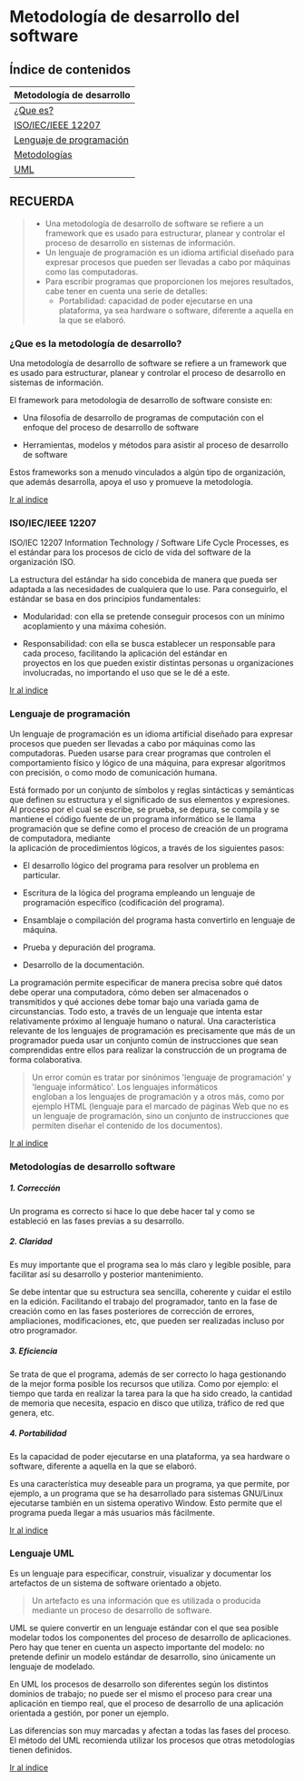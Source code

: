 # Metodología de desarrollo del software

<a name="top"></a>
## Índice de contenidos
|Metodología de desarrollo|
|---
|[¿Que es?](#que-es-la-metodología-de-desarrollo)
|[ISO/IEC/IEEE 12207](#isoiecieee-12207)
|[Lenguaje de programación](#lenguaje-de-programación)
|[Metodologías](#metodologías-de-desarrollo-software) 
|[UML](#lenguaje-uml)

## RECUERDA
> - Una metodología de desarrollo de software se refiere a un framework que es usado para estructurar, planear y controlar el
> proceso de desarrollo en sistemas de información.
>  - Un lenguaje de programación es un idioma artificial diseñado para expresar procesos que pueden ser llevadas a cabo por
> máquinas como las computadoras.
> - Para escribir programas que proporcionen los mejores resultados, cabe tener en cuenta una serie de detalles:   
>   - Portabilidad: capacidad de poder ejecutarse en una plataforma, ya sea hardware o software, diferente a aquella en la que se elaboró.

### ¿Que es la metodología de desarrollo?
Una metodología de desarrollo de software se refiere a un framework que es usado para estructurar, planear y controlar el
proceso de desarrollo en sistemas de información.

El framework para metodología de desarrollo de software consiste en:

- Una filosofía de desarrollo de programas de computación con el enfoque del proceso de desarrollo de software

- Herramientas, modelos y métodos para asistir al proceso de desarrollo de software

Estos frameworks son a menudo vinculados a algún tipo de organización, que además desarrolla, apoya el uso y promueve la
metodología.

[Ir al indice](#top)

### ISO/IEC/IEEE 12207
ISO/IEC 12207 Information Technology / Software Life Cycle Processes, es el estándar para los procesos de ciclo de vida del
software de la organización ISO.

La estructura del estándar ha sido concebida de manera que pueda ser adaptada a las necesidades de cualquiera que lo use.
Para conseguirlo, el estándar se basa en dos principios fundamentales:

- Modularidad: con ella se pretende conseguir procesos con un mínimo acoplamiento y una máxima cohesión.

- Responsabilidad: con ella se busca establecer un responsable para cada proceso, facilitando la aplicación del estándar en  
proyectos en los que pueden existir distintas personas u organizaciones involucradas, no importando el uso que se le dé a este.

[Ir al indice](#top)

### Lenguaje de programación
Un lenguaje de programación es un idioma artificial diseñado para expresar procesos que pueden ser llevadas a cabo por
máquinas como las computadoras. Pueden usarse para crear programas que controlen el comportamiento físico y lógico de una
máquina, para expresar algoritmos con precisión, o como modo de comunicación humana.

Está formado por un conjunto de símbolos y reglas sintácticas y semánticas que definen su estructura y el significado de sus
elementos y expresiones. Al proceso por el cual se escribe, se prueba, se depura, se compila y se mantiene el código fuente de un
programa informático se le llama programación que se define  como el proceso de creación de un programa de computadora, mediante  
la aplicación de procedimientos lógicos, a través de los siguientes pasos:

- El desarrollo lógico del programa para resolver un problema en particular.

- Escritura de la lógica del programa empleando un lenguaje de programación específico (codificación del programa).

- Ensamblaje o compilación del programa hasta convertirlo en lenguaje de máquina.

- Prueba y depuración del programa.

- Desarrollo de la documentación.

La programación permite especificar de manera precisa sobre qué datos debe operar una computadora, cómo deben ser almacenados o
transmitidos y qué acciones debe tomar bajo una variada gama de circunstancias. Todo esto, a través de un lenguaje que intenta
estar relativamente próximo al lenguaje humano o natural. Una característica relevante de los lenguajes de programación es
precisamente que más de un programador pueda usar un conjunto común de instrucciones que sean comprendidas entre ellos para
realizar la construcción de un programa de forma colaborativa.

> Un error común es tratar por sinónimos 'lenguaje de programación' y 'lenguaje informático'. Los lenguajes informáticos  
> engloban a los lenguajes de programación y a otros más, como por ejemplo HTML (lenguaje para el marcado de páginas Web 
> que no es un lenguaje de programación, sino un conjunto de instrucciones que permiten diseñar el contenido de los documentos).

[Ir al indice](#top)

### Metodologías de desarrollo software
##### 1. Corrección 
Un programa es correcto si hace lo que debe hacer tal y como se estableció en las fases previas a su desarrollo.

##### 2. Claridad
Es muy importante que el programa sea lo más claro y legible posible, para facilitar así su desarrollo y posterior
mantenimiento.

Se debe intentar que su estructura sea sencilla, coherente y cuidar el estilo en la edición. Facilitando el trabajo del 
programador, tanto en la fase de creación como en las fases posteriores de corrección de errores, ampliaciones, modificaciones, etc, 
que pueden ser realizadas incluso por otro programador.

##### 3. Eficiencia
Se trata de que el programa, además de ser correcto lo haga gestionando de la mejor forma posible los recursos que utiliza. 
Como por ejemplo: el tiempo que tarda en realizar la tarea para la que ha sido creado, la cantidad de memoria que necesita, 
espacio en disco que utiliza, tráfico de red que genera, etc.

##### 4. Portabilidad
Es la capacidad de poder ejecutarse en una plataforma, ya sea hardware o software, diferente a aquella en la que se elaboró.
 
Es una característica muy deseable para un programa, ya que permite, por ejemplo, a un programa que se ha desarrollado para 
sistemas GNU/Linux ejecutarse también en un sistema operativo Window. Esto permite que el programa pueda llegar a más usuarios más fácilmente.

[Ir al indice](#top)

### Lenguaje UML
Es un lenguaje para especificar, construir, visualizar y documentar los artefactos de un sistema de software orientado a objeto. 
> Un artefacto es una información que es utilizada o producida mediante un proceso de desarrollo de software.

UML se quiere convertir en un lenguaje estándar con el que sea posible modelar todos los componentes del proceso de desarrollo
de aplicaciones. Pero hay que tener en cuenta un aspecto importante del modelo: no pretende definir un modelo estándar de desarrollo, 
sino únicamente un lenguaje de modelado.

En UML los procesos de desarrollo son diferentes según los distintos dominios de trabajo; no puede ser el mismo el proceso 
para crear una aplicación en tiempo real, que el proceso de desarrollo de una aplicación orientada a gestión, por poner un ejemplo.

Las diferencias son muy marcadas y afectan a todas las fases del proceso. El método del UML recomienda utilizar los procesos
que otras metodologías tienen definidos.

[Ir al indice](#top)

